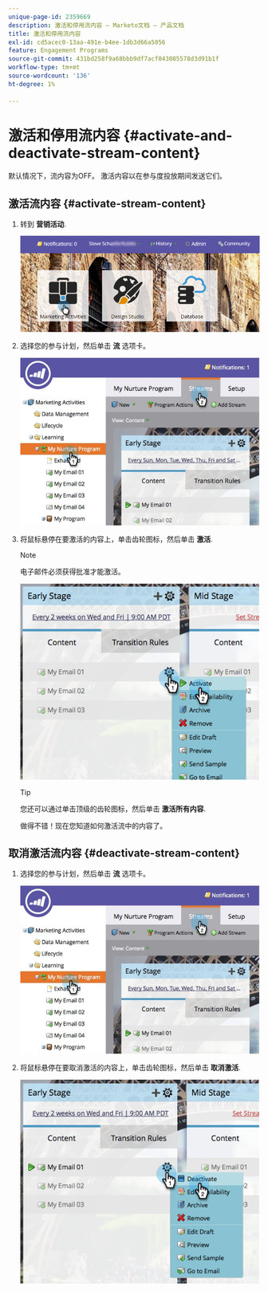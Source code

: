 ```yaml
---
unique-page-id: 2359669
description: 激活和停用流内容 — Marketo文档 — 产品文档
title: 激活和停用流内容
exl-id: cd5acec0-13aa-491e-b4ee-1db3d66a5056
feature: Engagement Programs
source-git-commit: 431bd258f9a68bbb9df7acf043085578d3d91b1f
workflow-type: tm+mt
source-wordcount: '136'
ht-degree: 1%

---
```


# 激活和停用流内容 {#activate-and-deactivate-stream-content}

默认情况下，流内容为OFF。 激活内容以在参与度投放期间发送它们。

## 激活流内容 {#activate-stream-content}

1. 转到 **营销活动**.

   ![](assets/login-marketing-activities.png)

1. 选择您的参与计划，然后单击 **流** 选项卡。

   ![](assets/cloneasteam.jpg)

1. 将鼠标悬停在要激活的内容上，单击齿轮图标，然后单击 **激活**.

   >[!NOTE]
   >
   >电子邮件必须获得批准才能激活。

   ![](assets/image2014-9-15-16-3a33-3a42.png)

   >[!TIP]
   >
   >您还可以通过单击顶级的齿轮图标，然后单击 **激活所有内容**.

   做得不错！现在您知道如何激活流中的内容了。

## 取消激活流内容 {#deactivate-stream-content}

1. 选择您的参与计划，然后单击 **流** 选项卡。

   ![](assets/cloneasteam.jpg)

1. 将鼠标悬停在要取消激活的内容上，单击齿轮图标，然后单击 **取消激活**.

   ![](assets/image2014-9-15-16-3a34-3a25.png)
